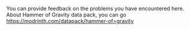You can provide feedback on the problems you have encountered here.
About Hammer of Gravity data pack, you can go https://modrinth.com/datapack/hammer-of=gravity
